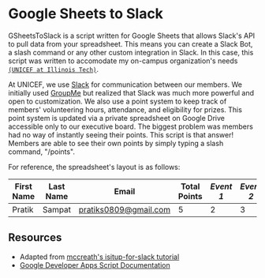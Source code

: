 # Google Sheets to Slack 

GSheetsToSlack is a script written for Google Sheets that allows Slack's API to pull data from your spreadsheet.  This means you can create a Slack Bot, a slash command or any other custom integration in Slack.  In this case, this script was written to accomodate my on-campus organization's needs [`(UNICEF at Illinois Tech)`](http://www.facebook.com/UNICEFatIIT).  

At UNICEF, we use [Slack](http://www.slack.com) for communication between our members. We initially used [GroupMe](http://groupme.com/) but realized that Slack was much more powerful and open to customization. We also use a point system to keep track of members' volunteering hours, attendance, and eligibility for prizes. This point system is updated via a private spreadsheet on Google Drive accessible only to our executive board.   The biggest problem was members had no way of instantly seeing their points. This script is that answer! Members are able to see their own points by simply typing a slash command, "/points". 

For reference, the spreadsheet's layout is as follows:

First Name | Last Name | Email | Total Points | *Event 1* | *Event 2* | *More Events*
------------ | ------------- | ------------- | ------------- | ------------- | ------------- | -------------
Pratik | Sampat | pratiks0809@gmail.com | 5 | 2 | 3 | 0
 

## Resources
* Adapted from [mccreath's isitup-for-slack tutorial](https://github.com/mccreath/isitup-for-slack/blob/master/docs/TUTORIAL.md) 
* [Google Developer Apps Script Documentation](https://developers.google.com/apps-script/)


